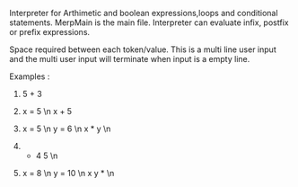 Interpreter for Arthimetic and boolean expressions,loops and conditional statements.
MerpMain is the main file.
Interpreter can evaluate infix, postfix or prefix expressions.

Space required between each token/value.
This is a multi line user input and the multi user input will terminate when input is a empty line.

Examples :

1)  5 + 3

2)  x = 5 \n
    x + 5

3)  x = 5 \n
    y = 6 \n
    x * y \n

4)  * 4 5 \n

5) x = 8 \n
   y = 10 \n
   x y *  \n
 
   
